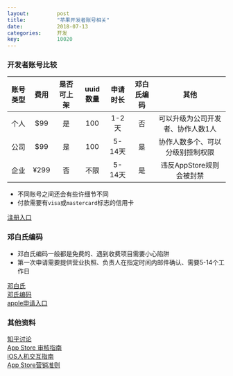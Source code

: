 ```yaml
---
layout: 		post
title:			"苹果开发者账号相关"
date:			2018-07-13
categories:		开发
key: 			10020
---
```

### 开发者账号比较  

|账号类型|费用|是否可上架|uuid数量|申请时长|邓白氏编码|其他|
|:--:|:--:|:--:|:--:|:--:|:--:|:--:|
|个人|$99|是|100|1-2天|否|可以升级为公司开发者、协作人数1人|
|公司|$99|是|100|5-14天|是|协作人数多个、可以分级别控制权限|
|企业|¥299|否|不限|5-14天|是|违反AppStore规则会被封禁|

* 不同账号之间还会有些许细节不同
* 付款需要有`visa`或`mastercard`标志的信用卡

[注册入口](https://developer.apple.com/cn/programs/enroll/)

### 邓白氏编码
* 邓白氏编码一般都是免费的、遇到收费项目需要小心陷阱
* 第一次申请需要提供营业执照、负责人在指定时间内邮件确认、需要5-14个工作日

[邓白氏](https://zh.wikipedia.org/wiki/%E9%82%93%E7%99%BD%E6%B0%8F)  
[邓氏编码](https://baike.baidu.com/item/%E9%82%93%E6%B0%8F%E7%BC%96%E7%A0%81)  
[apple申请入口](https://developer.apple.com/cn/support/D-U-N-S/)  

### 其他资料
[知乎讨论](https://www.zhihu.com/question/20308474)  
[App Store 审核指南](https://developer.apple.com/cn/app-store/review/guidelines/)  
[iOS人机交互指南](https://developer.apple.com/design/human-interface-guidelines/ios/overview/themes/)  
[App Store营销准则](https://developer.apple.com/app-store/marketing/guidelines/)